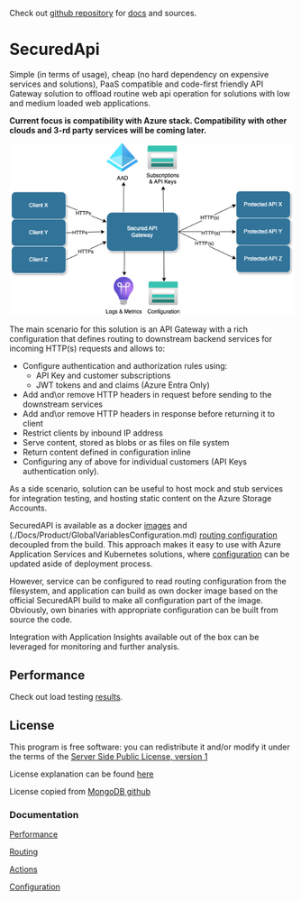 Check out [github repository](https://github.com/PKPublicCode/SecuredApi) for [docs](https://github.com/PKPublicCode/SecuredApi/blob/main/README.md) and sources.

# SecuredApi

Simple (in terms of usage), cheap (no hard dependency on expensive services and solutions), PaaS compatible and code-first friendly API Gateway solution to offload routine web api operation for solutions with low and medium loaded web applications.

__Current focus is compatibility with Azure stack. Compatibility with other clouds and 3-rd party services will be coming later.__

![](./Docs/Img/birdseye.png)

The main scenario for this solution is an API Gateway with a rich configuration that defines routing to downstream backend services for incoming HTTP(s) requests and allows to:
* Configure authentication and authorization rules using:
    * API Key and customer subscriptions
    * JWT tokens and and claims (Azure Entra Only)
* Add and\or remove HTTP headers in request before sending to the downstream services
* Add and\or remove HTTP headers in response before returning it to client
* Restrict clients by inbound IP address
* Serve content, stored as blobs or as files on file system
* Return content defined in configuration inline
* Configuring any of above for individual customers (API Keys authentication only).

As a side scenario, solution can be useful to host mock and stub services for integration testing, and hosting static content on the Azure Storage Accounts.

SecuredAPI is available as a docker [images](https://hub.docker.com/repository/docker/pkruglov/securedapi.gateway) and (./Docs/Product/GlobalVariablesConfiguration.md) [routing configuration](./Docs/Product/RoutingConfiguration.md) decoupled from the build. This approach makes it easy to use with Azure Application Services and Kubernetes solutions, where [configuration](./Docs/Product/Configuration.md) can be updated aside of deployment process.

However, service can be configured to read routing configuration from the filesystem, and application can build as own docker image based on the official SecuredAPI build to make all configuration part of the image. Obviously, own binaries with appropriate configuration can be built from source the code.

Integration with Application Insights available out of the box can be leveraged for monitoring and further analysis.

## Performance
Check out load testing [results](./Docs/Product/Performance.md). 

## License
This program is free software: you can redistribute it and/or modify it under the terms of the [Server Side Public License, version 1](./LICENSE.txt)

License explanation can be found [here](https://www.mongodb.com/licensing/server-side-public-license/faq)

License copied from [MongoDB github](https://github.com/mongodb/mongo/blob/master/LICENSE-Community.txt)

### Documentation
[Performance](./Docs/Product/Performance.md)

[Routing](./Docs/Product/Routing.md)

[Actions](./Docs/Product/Actions.md)

[Configuration](./Docs/Product/Configuration.md)

